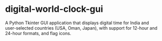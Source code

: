 # digital-world-clock-gui
A Python Tkinter GUI application that displays digital time for India and user-selected countries (USA, Oman, Japan), with support for 12-hour and 24-hour formats, and flag icons.
